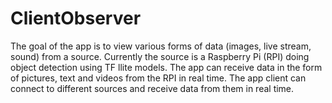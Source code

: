 # ClientObserver

The goal of the app is to view various forms of data (images, live stream, sound) from a source. Currently the source is a Raspberry Pi (RPI) doing object detection using TF llite models. The app can receive data in the form of pictures, text and videos from the RPI in real time. The app client can connect to different sources and receive data from them in real time.
 
